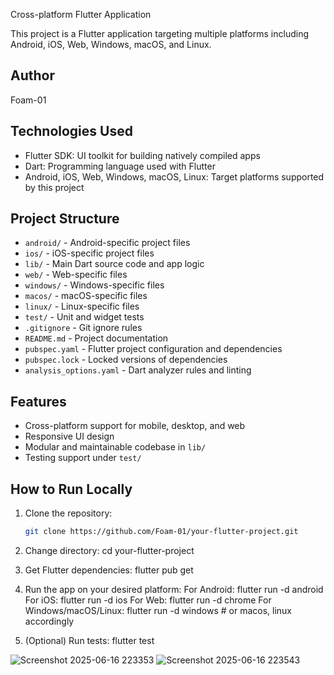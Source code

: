 
Cross-platform Flutter Application

This project is a Flutter application targeting multiple platforms including Android, iOS, Web, Windows, macOS, and Linux.

## Author

Foam-01



## Technologies Used

- Flutter SDK: UI toolkit for building natively compiled apps  
- Dart: Programming language used with Flutter  
- Android, iOS, Web, Windows, macOS, Linux: Target platforms supported by this project  

## Project Structure

- `android/` - Android-specific project files  
- `ios/` - iOS-specific project files  
- `lib/` - Main Dart source code and app logic  
- `web/` - Web-specific files  
- `windows/` - Windows-specific files  
- `macos/` - macOS-specific files  
- `linux/` - Linux-specific files  
- `test/` - Unit and widget tests  
- `.gitignore` - Git ignore rules  
- `README.md` - Project documentation  
- `pubspec.yaml` - Flutter project configuration and dependencies  
- `pubspec.lock` - Locked versions of dependencies  
- `analysis_options.yaml` - Dart analyzer rules and linting  

## Features

- Cross-platform support for mobile, desktop, and web  
- Responsive UI design  
- Modular and maintainable codebase in `lib/`  
- Testing support under `test/`  

## How to Run Locally

1. Clone the repository:

   ```bash
   git clone https://github.com/Foam-01/your-flutter-project.git
2. Change directory: cd your-flutter-project
3. Get Flutter dependencies:  flutter pub get
4. Run the app on your desired platform: For Android:  flutter run -d android     For iOS: flutter run -d ios  For Web:  flutter run -d chrome  For Windows/macOS/Linux: flutter run -d windows   # or macos, linux accordingly
5. (Optional) Run tests:  flutter test

![Screenshot 2025-06-16 223353](https://github.com/user-attachments/assets/076389d7-d760-4f35-bfc8-a7f90c3c98e2)
![Screenshot 2025-06-16 223543](https://github.com/user-attachments/assets/a900b724-18a3-497e-b065-72fca45a459b)



